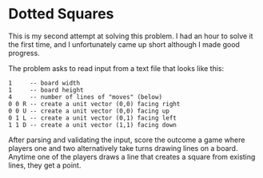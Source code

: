 # Dotted Squares

This is my second attempt at solving this problem. I had an hour to solve it the
first time, and I unfortunately came up short although I made good progress.

The problem asks to read input from a text file that looks like this:

```
1     -- board width
1     -- board height
4     -- number of lines of "moves" (below)
0 0 R -- create a unit vector (0,0) facing right
0 0 U -- create a unit vector (0,0) facing up
0 1 L -- create a unit vector (0,1) facing left
1 1 D -- create a unit vector (1,1) facing down
```

After parsing and validating the input, score the outcome a game where players
one and two alternatively take turns drawing lines on a board. Anytime one of
the players draws a line that creates a square from existing lines, they get a
point.
